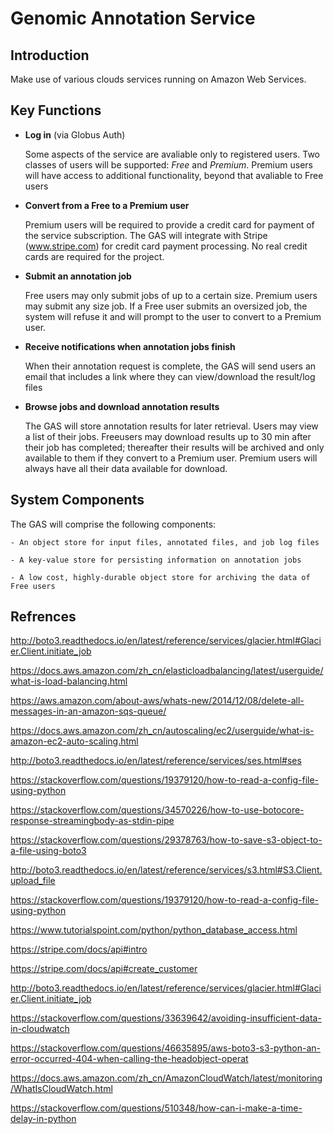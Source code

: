 # Genomic Annotation Service

## Introduction

Make use of various clouds services running on Amazon Web Services.

## Key Functions

- **Log in** (via Globus Auth)

	Some aspects of the service are avaliable only to registered users. Two classes of users will be supported: *Free* and *Premium*. 
	Premium users will have access to additional functionality, beyond that avaliable to Free users

- **Convert from a Free to a Premium user**

	Premium users will be required to provide a credit card for payment of the service subscription. The GAS will integrate with Stripe (www.stripe.com) for credit card payment processing. No real credit cards are required for the project. 

- **Submit an annotation job**
	
	Free users may only submit jobs of up to a certain size. Premium users may submit any size job. If a Free user submits an oversized job, the system will refuse it and will prompt to the user to convert to a Premium user.

- **Receive notifications when annotation jobs finish**

	When their annotation request is complete, the GAS will send users an email that includes a link where they can view/download the result/log files

- **Browse jobs and download annotation results**

	The GAS will store annotation results for later retrieval. Users may view a list of their jobs. Freeusers may download results up to 30 min after their job has completed; thereafter their results will be archived and only available to them if they convert to a Premium user. Premium users will always have all their data available for download.

## System Components

The GAS will comprise the following components:
	
	- An object store for input files, annotated files, and job log files

	- A key-value store for persisting information on annotation jobs

	- A low cost, highly-durable object store for archiving the data of Free users

## Refrences

http://boto3.readthedocs.io/en/latest/reference/services/glacier.html#Glacier.Client.initiate_job

https://docs.aws.amazon.com/zh_cn/elasticloadbalancing/latest/userguide/what-is-load-balancing.html

https://aws.amazon.com/about-aws/whats-new/2014/12/08/delete-all-messages-in-an-amazon-sqs-queue/

https://docs.aws.amazon.com/zh_cn/autoscaling/ec2/userguide/what-is-amazon-ec2-auto-scaling.html

http://boto3.readthedocs.io/en/latest/reference/services/ses.html#ses

https://stackoverflow.com/questions/19379120/how-to-read-a-config-file-using-python

https://stackoverflow.com/questions/34570226/how-to-use-botocore-response-streamingbody-as-stdin-pipe

https://stackoverflow.com/questions/29378763/how-to-save-s3-object-to-a-file-using-boto3

http://boto3.readthedocs.io/en/latest/reference/services/s3.html#S3.Client.upload_file

https://stackoverflow.com/questions/19379120/how-to-read-a-config-file-using-python

https://www.tutorialspoint.com/python/python_database_access.html

https://stripe.com/docs/api#intro

https://stripe.com/docs/api#create_customer

http://boto3.readthedocs.io/en/latest/reference/services/glacier.html#Glacier.Client.initiate_job

https://stackoverflow.com/questions/33639642/avoiding-insufficient-data-in-cloudwatch

https://stackoverflow.com/questions/46635895/aws-boto3-s3-python-an-error-occurred-404-when-calling-the-headobject-operat

https://docs.aws.amazon.com/zh_cn/AmazonCloudWatch/latest/monitoring/WhatIsCloudWatch.html

https://stackoverflow.com/questions/510348/how-can-i-make-a-time-delay-in-python

